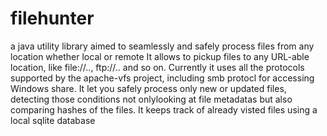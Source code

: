# filehunter
a java utility library aimed to seamlessly and safely process files from any location whether local or remote
It allows to pickup files to any URL-able location, like file://.., ftp://.. and so on.
Currently it uses all the protocols supported by the apache-vfs project, including smb protocl for accessing Windows share.
It let you safely process only new or updated files, detecting those conditions not onlylooking at file metadatas but also comparing hashes of the files.
It keeps track of already visted files using a local sqlite database
